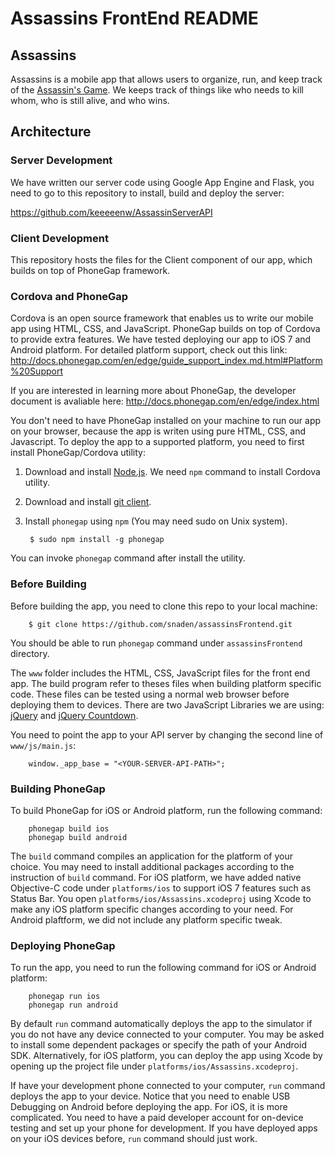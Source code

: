 Assassins FrontEnd README
=================

## Assassins

Assassins is a mobile app that allows users to organize, run, 
and keep track of the [Assassin's Game](http://en.wikipedia.org/wiki/Assassin_(game)). We keeps track of things like who needs to kill whom, 
who is still alive, and who wins.

## Architecture

### Server Development

We have written our server code using Google App Engine and Flask, you need to 
go to this repository to install, build and deploy the server:

https://github.com/keeeeenw/AssassinServerAPI

### Client Development

This repository hosts the files for the Client component of our app, which builds on 
top of PhoneGap framework.

### Cordova and PhoneGap

Cordova is an open source framework that enables us to write our mobile app 
using HTML, CSS, and JavaScript. PhoneGap builds on top of Cordova to 
provide extra features. We have tested deploying our app to iOS 7 and
Android platform. For detailed platform support, check out this link:
http://docs.phonegap.com/en/edge/guide_support_index.md.html#Platform%20Support

If you are interested in learning more about PhoneGap, the developer document is
avaliable here:
http://docs.phonegap.com/en/edge/index.html

You don't need to have PhoneGap installed on your machine to run our app on your
browser, because the app is writen using pure HTML, CSS, and Javascript. To deploy
the app to a supported platform, you need to first install PhoneGap/Cordova utility:

1. Download and install [Node.js](http://nodejs.org). We need `npm` command to install
Cordova utility.

2. Download and install [git client](http://git-scm.com).

3. Install `phonegap` using `npm` (You may need sudo on Unix system). 

		$ sudo npm install -g phonegap

You can invoke `phonegap` command after install the utility.

### Before Building

Before building the app, you need to clone this repo to your local machine:

		$ git clone https://github.com/snaden/assassinsFrontend.git

You should be able to run `phonegap` command under `assassinsFrontend` directory.

The `www` folder includes the HTML, CSS, JavaScript files for the front end app. The
build program refer to theses files when building platform specific code. These files
can be tested using a normal web browser before deploying them to devices.
There are two JavaScript Libraries we are using: 
[jQuery](http://jquery.com) and [jQuery Countdown](http://keith-wood.name/countdown.html).

You need to point the app to your API server by changing the second line of 
`www/js/main.js`:

		window._app_base = "<YOUR-SERVER-API-PATH>";

### Building PhoneGap

To build PhoneGap for iOS or Android platform, run the following command:

		phonegap build ios
		phonegap build android

The `build` command compiles an application for the platform of your choice. You may
need to install additional packages according to the instruction of `build` command.
For iOS platform, we have added native Objective-C code under `platforms/ios` to support
iOS 7 features such as Status Bar. You open `platforms/ios/Assassins.xcodeproj` using
Xcode to make any iOS platform specific changes according to your need. For Android
plaftform, we did not include any platform specific tweak.

### Deploying PhoneGap

To run the app, you need to run the following command for iOS or Android platform:

		phonegap run ios
		phonegap run android

By default `run` command automatically deploys the app to the simulator if you do not 
have any device connected to your computer. You may be asked to install some dependent 
packages or specify the path of your Android SDK. Alternatively, for iOS platform, 
you can deploy the app using Xcode by opening up the 
project file under `platforms/ios/Assassins.xcodeproj`.

If have your development phone connected to your computer, `run` command
deploys the app to your device. Notice that you need to enable USB Debugging on Android 
before deploying the app. For iOS, it is more complicated. You need to have a paid
developer account for on-device testing and set up your phone for development. If you have
deployed apps on your iOS devices before, `run` command should just work.





















